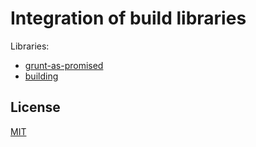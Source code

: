 # Integration of build libraries

Libraries:

* [grunt-as-promised](https://github.com/arpinum-oss/grunt-as-promised)
* [building](https://github.com/arpinum-oss/building)

## License

[MIT](LICENSE)
